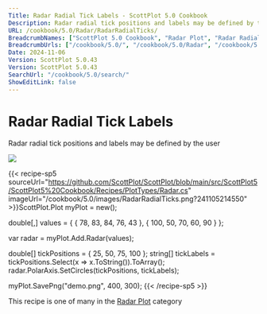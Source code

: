 ```yaml
---
Title: Radar Radial Tick Labels - ScottPlot 5.0 Cookbook
Description: Radar radial tick positions and labels may be defined by the user
URL: /cookbook/5.0/Radar/RadarRadialTicks/
BreadcrumbNames: ["ScottPlot 5.0 Cookbook", "Radar Plot", "Radar Radial Tick Labels"]
BreadcrumbUrls: ["/cookbook/5.0/", "/cookbook/5.0/Radar", "/cookbook/5.0/Radar/RadarRadialTicks"]
Date: 2024-11-06
Version: ScottPlot 5.0.43
Version: ScottPlot 5.0.43
SearchUrl: "/cookbook/5.0/search/"
ShowEditLink: false
---
```



<div class='d-flex align-items-center mt-5'>
<h1 class='me-2 text-dark my-0 border-0'>Radar Radial Tick Labels</h1>
</div>

Radar radial tick positions and labels may be defined by the user

[![](/cookbook/5.0/images/RadarRadialTicks.png?241105214550)](/cookbook/5.0/images/RadarRadialTicks.png?241105214550)

{{< recipe-sp5 sourceUrl="https://github.com/ScottPlot/ScottPlot/blob/main/src/ScottPlot5/ScottPlot5%20Cookbook/Recipes/PlotTypes/Radar.cs" imageUrl="/cookbook/5.0/images/RadarRadialTicks.png?241105214550" >}}ScottPlot.Plot myPlot = new();

double[,] values = {
    { 78,  83, 84, 76, 43 },
    { 100, 50, 70, 60, 90 }
};

var radar = myPlot.Add.Radar(values);

double[] tickPositions = { 25, 50, 75, 100 };
string[] tickLabels = tickPositions.Select(x =&gt; x.ToString()).ToArray();
radar.PolarAxis.SetCircles(tickPositions, tickLabels);

myPlot.SavePng("demo.png", 400, 300);
{{< /recipe-sp5 >}}

<div class='my-5 text-center'>This recipe is one of many in the <a href='/cookbook/5.0/Radar'>Radar Plot</a> category</div>


